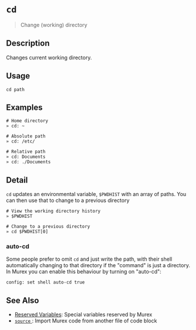 # `cd`

> Change (working) directory

## Description

Changes current working directory.

## Usage

    cd path

## Examples

```
# Home directory
» cd: ~

# Absolute path
» cd: /etc/

# Relative path
» cd: Documents
» cd: ./Documents
```

## Detail

`cd` updates an environmental variable, `$PWDHIST` with an array of paths.
You can then use that to change to a previous directory

```
# View the working directory history
» $PWDHIST

# Change to a previous directory
» cd $PWDHIST[0]
```

### auto-cd

Some people prefer to omit `cd` and just write the path, with their shell
automatically changing to that directory if the "command" is just a directory.
In Murex you can enable this behaviour by turning on "auto-cd":

```
config: set shell auto-cd true
```

## See Also

- [Reserved Variables](/user-guide/reserved-vars.md):
  Special variables reserved by Murex
- [`source` ](./source.md):
  Import Murex code from another file of code block
